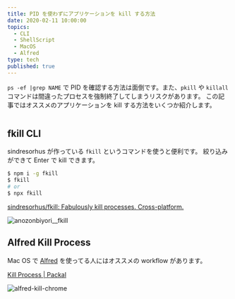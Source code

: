 ```yaml
---
title: PID を使わずにアプリケーションを kill する方法
date: 2020-02-11 10:00:00
topics:
  - CLI
  - ShellScript
  - MacOS
  - Alfred
type: tech
published: true
---
```


`ps -ef |grep NAME` で PID を確認する方法は面倒です。また、`pkill` や `killall` コマンドは間違ったプロセスを強制終了してしまうリスクがあります。
この記事ではオススメのアプリケーションを kill する方法をいくつか紹介します。

```toc

```

## fkill CLI

sindresorhus が作っている `fkill` というコマンドを使うと便利です。
絞り込みができて Enter で kill できます。

```sh
$ npm i -g fkill
$ fkill
# or
$ npx fkill
```

[sindresorhus/fkill: Fabulously kill processes\. Cross\-platform\.](https://github.com/sindresorhus/fkill)

![anozonbiyori__fkill](https://elzup-image-storage.s3.amazonaws.com/blog/anozonbiyori__fkill.png)

## Alfred Kill Process

Mac OS で [Alfred](https://www.alfredapp.com/) を使ってる人にはオススメの workflow があります。

[Kill Process \| Packal](http://www.packal.org/workflow/kill-process)

![alfred-kill-chrome](https://elzup-image-storage.s3.amazonaws.com/blog/alfred-kill-chrome.png)
